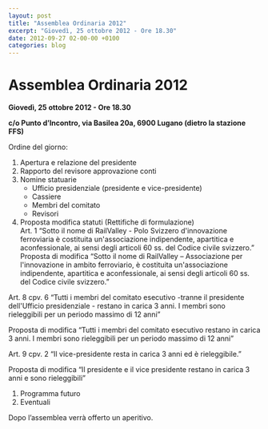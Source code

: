 ```yaml
---
layout: post
title: "Assemblea Ordinaria 2012"
excerpt: "Giovedì, 25 ottobre 2012 - Ore 18.30"
date: 2012-09-27 02-00-00 +0100
categories: blog
---
```


# Assemblea Ordinaria 2012

**Giovedì, 25 ottobre 2012 - Ore 18.30**

**c/o Punto d’Incontro, via Basilea 20a, 6900 Lugano (dietro la stazione FFS)**

Ordine del giorno:

1. Apertura e relazione del presidente
2. Rapporto del revisore approvazione conti
3. Nomine statuarie  
   * Ufficio presidenziale (presidente e vice-presidente)  
   * Cassiere  
   * Membri del comitato  
   * Revisori
4. Proposta modifica statuti (Rettifiche di formulazione)  
 Art. 1 “Sotto il nome di RailValley - Polo Svizzero d'innovazione ferroviaria è costituita un'associazione indipendente, apartitica e aconfessionale, ai sensi degli articoli 60 ss. del Codice civile svizzero.”  
 Proposta di modifica “Sotto il nome di RailValley – Associazione per l'innovazione in ambito ferroviario, è costituita un'associazione indipendente, apartitica e aconfessionale, ai sensi degli articoli 60 ss. del Codice civile svizzero.”

Art. 8 cpv. 6 “Tutti i membri del comitato esecutivo -tranne il presidente dell'Ufficio presidenziale - restano in carica 3 anni. I membri sono rieleggibili per un periodo massimo di 12 anni”

Proposta di modifica “Tutti i membri del comitato esecutivo restano in carica 3 anni. I membri sono rieleggibili per un periodo massimo di 12 anni”

Art. 9 cpv. 2 “Il vice-presidente resta in carica 3 anni ed è rieleggibile.”

Proposta di modifica “Il presidente e il vice presidente restano in carica 3 anni e sono rieleggibili”

1. Programma futuro
2. Eventuali

Dopo l’assemblea verrà offerto un aperitivo.

